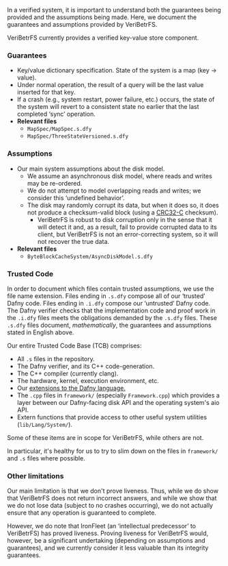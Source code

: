 In a verified system, it is important to understand both the guarantees being provided and the assumptions being made. Here, we document the guarantees and assumptions provided by VeriBetrFS.

VeriBetrFS currently provides a verified key-value store component.

### Guarantees

 * Key/value dictionary specification. State of the system is a map (key -> value).
 * Under normal operation, the result of a query will be the last value inserted for that key.
 * If a crash (e.g., system restart, power failure, etc.) occurs, the state of the system will revert to a consistent state no earlier that the last completed 	‘sync’ operation.
 * **Relevant files**
    * `MapSpec/MapSpec.s.dfy`
    * `MapSpec/ThreeStateVersioned.s.dfy`

### Assumptions

 * Our main system assumptions about the disk model.
   * We assume an asynchronous disk model, where reads and writes may be re-ordered.
   * We do not attempt to model overlapping reads and writes; we consider this ‘undefined behavior’.
   * The disk may randomly corrupt its data, but when it does so, it does not produce a checksum-valid block (using a [CRC32-C](https://en.wikipedia.org/wiki/Cyclic_redundancy_check) checksum).
     * VeriBetrFS is robust to disk corruption only in the sense that it will detect it and, as a result, fail to provide corrupted data to its client, but VeriBetrFS is not an error-correcting system, so it will not recover the true data.
 * **Relevant files**
    * `ByteBlockCacheSystem/AsyncDiskModel.s.dfy`

### Trusted Code

In order to document which files contain trusted assumptions, we use the file name extension. Files ending in `.s.dfy` compose all of our ‘trusted’ Dafny code. Files ending in `.i.dfy` compose our ‘untrusted’ Dafny code. The Dafny verifier checks that the implementation code and proof work in the `.i.dfy` files meets the obligations demanded by the `.s.dfy` files. These `.s.dfy` files document, _mathematically_, the guarantees and assumptions stated in English above.

Our entire Trusted Code Base (TCB) comprises:

 * All `.s` files in the repository.
 * The Dafny verifier, and its C++ code-generation.
 * The C++ compiler (currently clang).
 * The hardware, kernel, execution environment, etc.
 * Our [extensions to the Dafny language.](https://github.com/secure-foundations/dafny/tree/inout/Docs/Linear)
 * The `.cpp` files in `framework/` (especially `Framework.cpp`) which provides a layer between our Dafny-facing disk API and the operating system's aio API.
 * Extern functions that provide access to other useful system utilities (`lib/Lang/System/`).

Some of these items are in scope for VeriBetrFS, while others are not.

In particular, it's healthy for us to try to slim down on the files in `framework/` and `.s` files where possible.

### Other limitations

Our main limitation is that we don't prove liveness. Thus, while we do show that VeriBetrFS does not return incorrect answers, and while we show that we do not lose data (subject to no crashes occurring), we do not actually ensure that any operation is guaranteed to complete.

However, we do note that IronFleet (an ‘intellectual predecessor’ to VeriBetrFS) has proved liveness. Proving liveness for VeriBetrFS would, however, be a significant undertaking (depending on assumptions and guarantees), and we currently consider it less valuable than its integrity guarantees.
